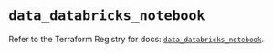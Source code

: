 # `data_databricks_notebook`

Refer to the Terraform Registry for docs: [`data_databricks_notebook`](https://registry.terraform.io/providers/databricks/databricks/1.38.0/docs/data-sources/notebook).

